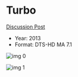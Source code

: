 # Turbo

[Discussion Post](https://www.avsforum.com/threads/bass-eq-for-filtered-movies.2995212/post-59742642)

* Year: 2013
* Format: DTS-HD MA 7.1

![img 0](https://i.imgur.com/oh7Xi3D.jpg)

![img 1](https://i.imgur.com/WidOzu3.png)

